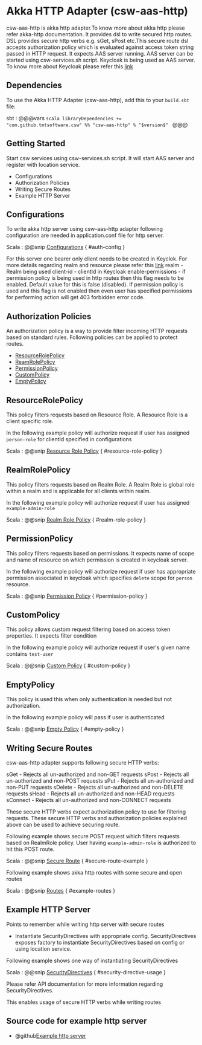 # Akka HTTP Adapter (csw-aas-http)

csw-aas-http is akka http adapter.To know more about akka http please refer akka-http documentation. It provides dsl to 
write secured http routes. DSL provides secure http verbs e.g. sGet, sPost etc.This secure route dsl accepts authorization 
policy which is evaluated against access token string passed in HTTP request. It expects AAS server running. AAS server 
can be started using csw-services.sh script. Keycloak is being used as AAS server. To know more about Keycloak please refer 
this [link](https://www.keycloak.org/documentation.html)

<!-- introduction to the service -->

## Dependencies

To use the Akka HTTP Adapter (csw-aas-http), add this to your `build.sbt` file:

sbt
:   @@@vars
    ```scala
    libraryDependencies += "com.github.tmtsoftware.csw" %% "csw-aas-http" % "$version$"
    ```
    @@@
    
## Getting Started

Start csw services using csw-services.sh script. It will start AAS server and register with location service.

 - Configurations
 - Authorization Policies
 - Writing Secure Routes
 - Example HTTP Server
 
## Configurations

To write akka http server using csw-aas-http adapter following configuration are needed in application.conf file for
http server.

Scala
:   @@snip [Configurations](../../../../../examples/src/main/resources/application.conf) { #auth-config }

For this server one bearer only client needs to be created in Keyclok. For more details regarding realm and resource please refer 
this [link](https://www.keycloak.org/documentation.html)
realm - Realm being used
client-id - clientId in Keycloak 
enable-permissions - if permission policy is being used in http routes then this flag needs to be enabled. Default value 
for this is false (disabled). If permission policy is used and this flag is not enabled then even user has specified permissions
for performing action will get 403 forbidden error code.
 
## Authorization Policies 

An authorization policy is a way to provide filter incoming HTTP requests based on standard rules. Following policies can
be applied to protect routes.

 - [ResourceRolePolicy](#resourcerolepolicy)
 - [ReamRolePolicy](#realmrolepolicy)
 - [PermissionPolicy](#permissionpolicy)
 - [CustomPolicy](#custompolicy)
 - [EmptyPolicy](#emptypolicy)

## ResourceRolePolicy

This policy filters requests based on Resource Role. A Resource Role is a client specific role.

In the following example policy will authorize request if user has assigned `person-role` for clientId specified in configurations

Scala
:   @@snip [Resource Role Policy](../../../../../examples/src/main/scala/csw/auth/ExampleServer.scala) { #resource-role-policy }
 

## RealmRolePolicy

This policy filters requests based on Realm Role. A Realm Role is global role within a realm and is applicable for all clients 
within realm.

In the following example policy will authorize request if user has assigned `example-admin-role`

Scala
:   @@snip [Realm Role Policy](../../../../../examples/src/main/scala/csw/auth/ExampleServer.scala) { #realm-role-policy }
 

## PermissionPolicy

This policy filters requests based on permissions. It expects name of scope and name of resource on which permission is created 
in keycloak server.

In the following example policy will authorize request if user has appropriate permission associated in keycloak which specifies
`delete` scope for `person` resource.

Scala
:   @@snip [Permission Policy](../../../../../examples/src/main/scala/csw/auth/ExampleServer.scala) { #permission-policy }
 

## CustomPolicy

This policy allows custom request filtering based on access token properties. It expects filter condition

In the following example policy will authorize request if user's given name contains `test-user`

Scala
:   @@snip [Custom Policy](../../../../../examples/src/main/scala/csw/auth/ExampleServer.scala) { #custom-policy }
 

## EmptyPolicy

This policy is used this when only authentication is needed but not authorization.

In the following example policy will pass if user is authenticated

Scala
:   @@snip [Empty Policy](../../../../../examples/src/main/scala/csw/auth/ExampleServer.scala) { #empty-policy }
 

## Writing Secure Routes

csw-aas-http adapter supports following secure HTTP verbs:

sGet        - Rejects all un-authorized and non-GET requests
sPost       - Rejects all un-authorized and non-POST requests
sPut        - Rejects all un-authorized and non-PUT requests
sDelete     - Rejects all un-authorized and non-DELETE requests
sHead       - Rejects all un-authorized and non-HEAD requests
sConnect    - Rejects all un-authorized and non-CONNECT requests

These secure HTTP verbs expect authorization policy to use for filtering requests. These secure HTTP verbs and authorization
policies explained above can be used to achieve securing route.

Following example shows secure POST request which filters requests based on RealmRole policy. User having `example-admin-role`
is authorized to hit this POST route. 

Scala
:   @@snip [Secure Route](../../../../../examples/src/main/scala/csw/auth/ExampleServer.scala) { #secure-route-example }

Following example shows akka http routes with some secure and open routes

Scala
:   @@snip [Routes](../../../../../examples/src/main/scala/csw/auth/ExampleServer.scala) { #example-routes }
 
 
## Example HTTP Server

Points to remember while writing http server with secure routes

* Instantiate SecurityDirectives with appropriate config. SecurityDirectives exposes factory to instantiate SecurityDirectives
based on config or using location service. 

Following example shows one way of instantiating SecurityDirectives

Scala
:   @@snip [SecurityDirectives](../../../../../examples/src/main/scala/csw/auth/ExampleServer.scala) { #security-directive-usage }

Please refer API documentation for more information regarding SecurityDirectives.

This enables usage of secure HTTP verbs while writing routes

## Source code for example http server

* @github[Example http server](/examples/src/main/scala/csw/auth/ExampleServer.scala)


